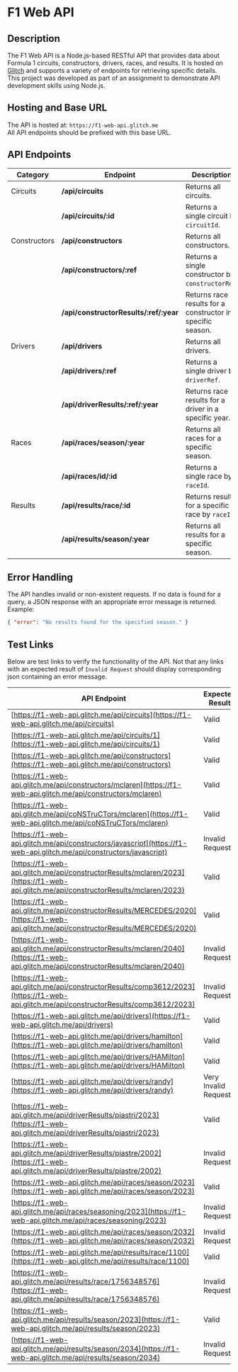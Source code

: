 # F1 Web API

## Description
The F1 Web API is a Node.js-based RESTful API that provides data about Formula 1 circuits, constructors, drivers, races, and results. It is hosted on [Glitch](https://f1-web-api.glitch.me) and supports a variety of endpoints for retrieving specific details. This project was developed as part of an assignment to demonstrate API development skills using Node.js.

## Hosting and Base URL
The API is hosted at: `https://f1-web-api.glitch.me`  
All API endpoints should be prefixed with this base URL.

## API Endpoints

| Category      | Endpoint                                | Description                                                  |
|---------------|-----------------------------------------|--------------------------------------------------------------|
| Circuits      | **/api/circuits**                      | Returns all circuits.                                        |
|               | **/api/circuits/:id**                  | Returns a single circuit by `circuitId`.                    |
| Constructors  | **/api/constructors**                  | Returns all constructors.                                    |
|               | **/api/constructors/:ref**             | Returns a single constructor by `constructorRef`.            |
|               | **/api/constructorResults/:ref/:year** | Returns race results for a constructor in a specific season. |
| Drivers       | **/api/drivers**                       | Returns all drivers.                                         |
|               | **/api/drivers/:ref**                  | Returns a single driver by `driverRef`.                     |
|               | **/api/driverResults/:ref/:year**      | Returns race results for a driver in a specific year.        |
| Races         | **/api/races/season/:year**            | Returns all races for a specific season.                    |
|               | **/api/races/id/:id**                  | Returns a single race by `raceId`.                          |
| Results       | **/api/results/race/:id**              | Returns results for a specific race by `raceId`.            |
|               | **/api/results/season/:year**          | Returns all results for a specific season.                  |


## Error Handling
The API handles invalid or non-existent requests. If no data is found for a query, a JSON response with an appropriate error message is returned. Example:  
```json
{ "error": "No results found for the specified season." }

```

## Test Links
Below are test links to verify the functionality of the API. Not that any links with an expected result of `Invalid Request` should display corresponding json containing an error message.  

| API Endpoint                                         | Expected Result  |
|------------------------------------------------------|------------------|
| [https://f1-web-api.glitch.me/api/circuits](https://f1-web-api.glitch.me/api/circuits) | Valid     |
| [https://f1-web-api.glitch.me/api/circuits/1](https://f1-web-api.glitch.me/api/circuits/1) | Valid     |
| [https://f1-web-api.glitch.me/api/constructors](https://f1-web-api.glitch.me/api/constructors) | Valid     |
| [https://f1-web-api.glitch.me/api/constructors/mclaren](https://f1-web-api.glitch.me/api/constructors/mclaren) | Valid   |
| [https://f1-web-api.glitch.me/api/coNSTruCTors/mclaren](https://f1-web-api.glitch.me/api/coNSTruCTors/mclaren) | Valid   |
| [https://f1-web-api.glitch.me/api/constructors/javascript](https://f1-web-api.glitch.me/api/constructors/javascript) | Invalid Request    |
| [https://f1-web-api.glitch.me/api/constructorResults/mclaren/2023](https://f1-web-api.glitch.me/api/constructorResults/mclaren/2023) | Valid     |
| [https://f1-web-api.glitch.me/api/constructorResults/MERCEDES/2020](https://f1-web-api.glitch.me/api/constructorResults/MERCEDES/2020) | Valid     |
| [https://f1-web-api.glitch.me/api/constructorResults/mclaren/2040](https://f1-web-api.glitch.me/api/constructorResults/mclaren/2040) | Invalid Request    |
| [https://f1-web-api.glitch.me/api/constructorResults/comp3612/2023](https://f1-web-api.glitch.me/api/constructorResults/comp3612/2023) | Invalid Request    |
| [https://f1-web-api.glitch.me/api/drivers](https://f1-web-api.glitch.me/api/drivers) | Valid     |
| [https://f1-web-api.glitch.me/api/drivers/hamilton](https://f1-web-api.glitch.me/api/drivers/hamilton) | Valid     |
| [https://f1-web-api.glitch.me/api/drivers/HAMilton](https://f1-web-api.glitch.me/api/drivers/HAMilton) | Valid     |
| [https://f1-web-api.glitch.me/api/drivers/randy](https://f1-web-api.glitch.me/api/drivers/randy) | Very Invalid Request    |
| [https://f1-web-api.glitch.me/api/driverResults/piastri/2023](https://f1-web-api.glitch.me/api/driverResults/piastri/2023) | Valid    |
| [https://f1-web-api.glitch.me/api/driverResults/piastre/2002](https://f1-web-api.glitch.me/api/driverResults/piastre/2002) | Invalid Request    |
| [https://f1-web-api.glitch.me/api/races/season/2023](https://f1-web-api.glitch.me/api/races/season/2023) | Valid     |
| [https://f1-web-api.glitch.me/api/races/seasoning/2023](https://f1-web-api.glitch.me/api/races/seasoning/2023) | Invalid Request    |
| [https://f1-web-api.glitch.me/api/races/season/2032](https://f1-web-api.glitch.me/api/races/season/2032) | Invalid Request    |
| [https://f1-web-api.glitch.me/api/results/race/1100](https://f1-web-api.glitch.me/api/results/race/1100) | Valid     |
| [https://f1-web-api.glitch.me/api/results/race/1756348576](https://f1-web-api.glitch.me/api/results/race/1756348576) | Invalid Request    |
| [https://f1-web-api.glitch.me/api/results/season/2023](https://f1-web-api.glitch.me/api/results/season/2023) | Valid     |
| [https://f1-web-api.glitch.me/api/results/season/2034](https://f1-web-api.glitch.me/api/results/season/2034) | Invalid Request    |

